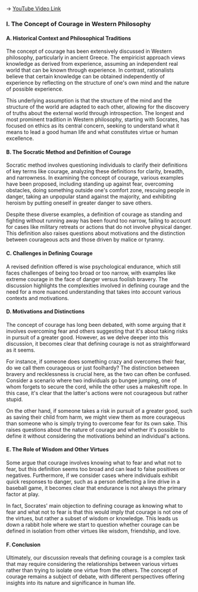 -> [YouTube Video Link](https://www.youtube.com/watch?v=fWAj454FFZ4&list=PLzWd5Ny3vW3TmAbJH3fYMRjNUptY0uPW8&index=16&pp=iAQB)

### I. The Concept of Courage in Western Philosophy
#### A. Historical Context and Philosophical Traditions

The concept of courage has been extensively discussed in Western philosophy, particularly in ancient Greece. The empiricist approach views knowledge as derived from experience, assuming an independent real world that can be known through experience. In contrast, rationalists believe that certain knowledge can be obtained independently of experience by reflecting on the structure of one's own mind and the nature of possible experience.

This underlying assumption is that the structure of the mind and the structure of the world are adapted to each other, allowing for the discovery of truths about the external world through introspection. The longest and most prominent tradition in Western philosophy, starting with Socrates, has focused on ethics as its central concern, seeking to understand what it means to lead a good human life and what constitutes virtue or human excellence.

#### B. The Socratic Method and Definition of Courage

Socratic method involves questioning individuals to clarify their definitions of key terms like courage, analyzing these definitions for clarity, breadth, and narrowness. In examining the concept of courage, various examples have been proposed, including standing up against fear, overcoming obstacles, doing something outside one's comfort zone, rescuing people in danger, taking an unpopular stand against the majority, and exhibiting heroism by putting oneself in greater danger to save others.

Despite these diverse examples, a definition of courage as standing and fighting without running away has been found too narrow, failing to account for cases like military retreats or actions that do not involve physical danger. This definition also raises questions about motivations and the distinction between courageous acts and those driven by malice or tyranny.

#### C. Challenges in Defining Courage

A revised definition offered is wise psychological endurance, which still faces challenges of being too broad or too narrow, with examples like extreme courage in the face of danger versus foolish bravery. The discussion highlights the complexities involved in defining courage and the need for a more nuanced understanding that takes into account various contexts and motivations.

#### D. Motivations and Distinctions

The concept of courage has long been debated, with some arguing that it involves overcoming fear and others suggesting that it's about taking risks in pursuit of a greater good. However, as we delve deeper into this discussion, it becomes clear that defining courage is not as straightforward as it seems.

For instance, if someone does something crazy and overcomes their fear, do we call them courageous or just foolhardy? The distinction between bravery and recklessness is crucial here, as the two can often be confused. Consider a scenario where two individuals go bungee jumping, one of whom forgets to secure the cord, while the other uses a makeshift rope. In this case, it's clear that the latter's actions were not courageous but rather stupid.

On the other hand, if someone takes a risk in pursuit of a greater good, such as saving their child from harm, we might view them as more courageous than someone who is simply trying to overcome fear for its own sake. This raises questions about the nature of courage and whether it's possible to define it without considering the motivations behind an individual's actions.

#### E. The Role of Wisdom and Other Virtues

Some argue that courage involves knowing what to fear and what not to fear, but this definition seems too broad and can lead to false positives or negatives. Furthermore, if we consider cases where individuals exhibit quick responses to danger, such as a person deflecting a line drive in a baseball game, it becomes clear that endurance is not always the primary factor at play.

In fact, Socrates' main objection to defining courage as knowing what to fear and what not to fear is that this would imply that courage is not one of the virtues, but rather a subset of wisdom or knowledge. This leads us down a rabbit hole where we start to question whether courage can be defined in isolation from other virtues like wisdom, friendship, and love.

#### F. Conclusion

Ultimately, our discussion reveals that defining courage is a complex task that may require considering the relationships between various virtues rather than trying to isolate one virtue from the others. The concept of courage remains a subject of debate, with different perspectives offering insights into its nature and significance in human life.